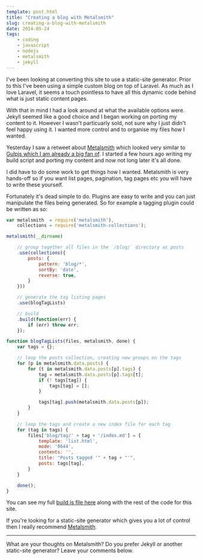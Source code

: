 ```yaml
---
template: post.html
title: "Creating a blog with Metalsmith"
slug: creating-a-blog-with-metalsmith
date: 2014-05-24
tags:
    - coding
    - javascript
    - nodejs
    - metalsmith
    - jekyll
---
```

I've been looking at converting this site to use a static-site generator. Prior to this I've been using a simple custom blog on top of Laravel. As much as I love Laravel, it seems a touch pointless to have all this dynamic code behind what is just static content pages.

With that in mind I had a look around at what the available options were. Jekyll seemed like a good choice and I began working on porting my content to it. However I wasn't particuarly sold, not sure why I just didn't feel happy using it. I wanted more control and to organise my files how I wanted.

Yesterday I saw a retweet about [Metalsmith](http://metalsmith.io) which looked very similar to [Gulpjs which I am already a big fan of](/blog/post/easily-build-assets-with-gulpjs). I started a few hours ago writing my build script and porting my content and now not long later it's all done.

I did have to do some work to get things how I wanted. Metalsmith is very hands-off so if you want list pages, pagination, tag pages etc you will have to write these yourself.

Fortunately it's dead simple to do. Plugins are easy to write and you can just manipulate the files being generated. So for example a tagging plugin could be written as so:

```js
var metalsmith  = require('metalsmith'),
    collections = require('metalsmith-collections');

metalsmith(__dirname)

    // group together all files in the `/blog/` directory as posts
    .use(collections({
        posts: {
            pattern: 'blog/*',
            sortBy: 'date',
            reverse: true,
        }
    }))

    // generate the tag listing pages
    .use(blogTagLists)

    // build
    .build(function(err) {
        if (err) throw err;
    });

function blogTagLists(files, metalsmith, done) {
    var tags = {};

    // loop the posts collection, creating new groups on the tags
    for (p in metalsmith.data.posts) {
        for (t in metalsmith.data.posts[p].tags) {
            tag = metalsmith.data.posts[p].tags[t];
            if (! tags[tag]) {
                tags[tag] = [];
            }

            tags[tag].push(metalsmith.data.posts[p]);
        }
    }

    // loop the tags and create a new index file for each tag
    for (tag in tags) {
        files['blog/tag/' + tag + '/index.md'] = {
            template: 'list.html',
            mode: '0644',
            contents: '',
            title: "Posts tagged '" + tag + "'",
            posts: tags[tag],
        }
    }

    done();
}
```

You can see my full [build.js file here](http://github.com/lsjroberts/gelatin-design/tree/master/build.js) along with the rest of the code for this site.

If you're looking for a static-site generator which gives you a lot of control then I really recommend [Metalsmith](http://metalsmith.io).

---

What are your thoughts on Metalsmith? Do you prefer Jekyll or another static-site generator? Leave your comments below.